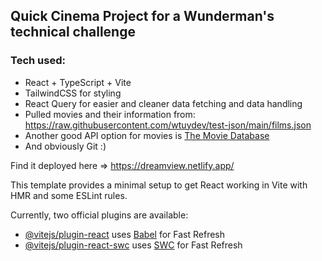 ## Quick Cinema Project for a Wunderman's technical challenge

### Tech used:
- React + TypeScript + Vite
- TailwindCSS for styling
- React Query for easier and cleaner data fetching and data handling
- Pulled movies and their information from: https://raw.githubusercontent.com/wtuydev/test-json/main/films.json
- Another good API option for movies is [The Movie Database ]((https://www.themoviedb.org/))
- And obviously Git :)

Find it deployed here => https://dreamview.netlify.app/


This template provides a minimal setup to get React working in Vite with HMR and some ESLint rules.

Currently, two official plugins are available:

- [@vitejs/plugin-react](https://github.com/vitejs/vite-plugin-react/blob/main/packages/plugin-react/README.md) uses [Babel](https://babeljs.io/) for Fast Refresh
- [@vitejs/plugin-react-swc](https://github.com/vitejs/vite-plugin-react-swc) uses [SWC](https://swc.rs/) for Fast Refresh
